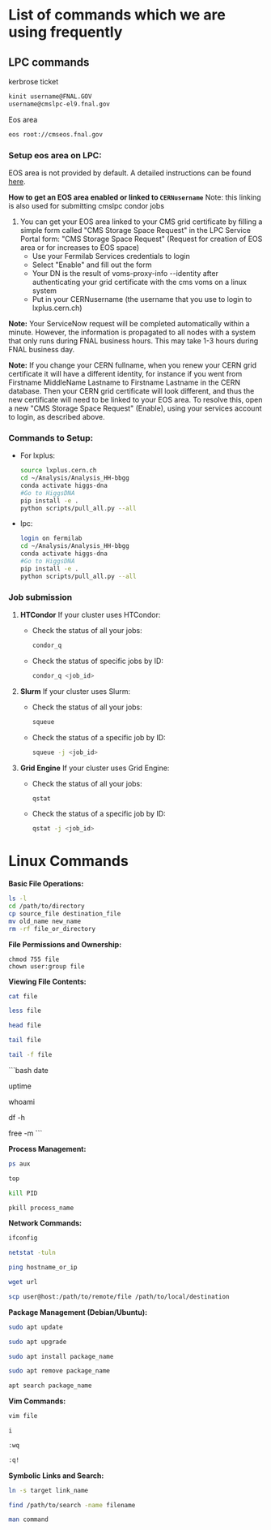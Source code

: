 # List of commands which we are using frequently

## LPC commands
kerbrose ticket
```bash
kinit username@FNAL.GOV
username@cmslpc-el9.fnal.gov
```
Eos area 
```bash
eos root://cmseos.fnal.gov
```

### Setup eos area on LPC:
EOS area is not provided by default. A detailed instructions can be found [here](https://uscms.org/uscms_at_work/computing/LPC/usingEOSAtLPC.shtml#createEOSArea).

**How to get an EOS area enabled or linked to `CERNusername`**
Note: this linking is also used for submitting cmslpc condor jobs
1. You can get your EOS area linked to your CMS grid certificate by filling a simple form called "CMS Storage Space Request" in the LPC Service Portal form: "CMS Storage Space Request" (Request for creation of EOS area or for increases to EOS space)
	* Use your Fermilab Services credentials to login
	* Select "Enable" and fill out the form
	* Your DN is the result of voms-proxy-info --identity after authenticating your grid certificate with the cms voms on a linux system
	* Put in your CERNusername (the username that you use to login to lxplus.cern.ch)
	
**Note:** Your ServiceNow request will be completed automatically within a minute. However, the information is propagated to all nodes with a system that only runs during FNAL business hours. This may take 1-3 hours during FNAL business day.

**Note:** If you change your CERN fullname, when you renew your CERN grid certificate it will have a different identity, for instance if you went from Firstname MiddleName Lastname to Firstname Lastname in the CERN database. Then your CERN grid certificate will look different, and thus the new certificate will need to be linked to your EOS area.
To resolve this, open a new "CMS Storage Space Request" (Enable), using your services account to login, as described above.


### Commands to Setup:
* For lxplus:

    ```bash
    source lxplus.cern.ch
    cd ~/Analysis/Analysis_HH-bbgg
    conda activate higgs-dna
    #Go to HiggsDNA
    pip install -e .
    python scripts/pull_all.py --all
   ``` 
 * lpc:   
    ```bash
    login on fermilab
    cd ~/Analysis/Analysis_HH-bbgg
    conda activate higgs-dna
    #Go to HiggsDNA
    pip install -e .
    python scripts/pull_all.py --all
   ``` 


### Job submission

1. **HTCondor**
   If your cluster uses HTCondor:
   * Check the status of all your jobs:
     ```bash
     condor_q
     ```
   * Check the status of specific jobs by ID:
     ```bash
     condor_q <job_id>
     ```

2. **Slurm**
   If your cluster uses Slurm:
   * Check the status of all your jobs:
     ```bash
     squeue
     ```
   * Check the status of a specific job by ID:
     ```bash
     squeue -j <job_id>
     ```

3. **Grid Engine**
   If your cluster uses Grid Engine:
   * Check the status of all your jobs:
     ```bash
     qstat
     ```
   * Check the status of a specific job by ID:
     ```bash
     qstat -j <job_id>
     ```











# Linux Commands

**Basic File Operations:**
```bash
ls -l
cd /path/to/directory
cp source_file destination_file
mv old_name new_name
rm -rf file_or_directory

```

**File Permissions and Ownership:**
```
chmod 755 file
chown user:group file
```
**Viewing File Contents:**
```bash
cat file

less file

head file

tail file

tail -f file
```

\```bash
date

uptime

whoami

df -h

free -m
\```

**Process Management:**
```bash
ps aux

top

kill PID

pkill process_name
```
**Network Commands:**
```bash
ifconfig

netstat -tuln

ping hostname_or_ip

wget url

scp user@host:/path/to/remote/file /path/to/local/destination
```
**Package Management (Debian/Ubuntu):**
```bash
sudo apt update

sudo apt upgrade

sudo apt install package_name

sudo apt remove package_name

apt search package_name
```

**Vim Commands:**
```bash
vim file

i

:wq

:q!
```
**Symbolic Links and Search:**

```bash
ln -s target link_name

find /path/to/search -name filename

man command
```

